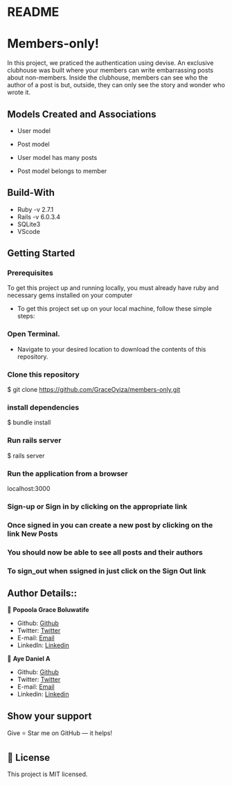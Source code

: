 # README

# Members-only!

In this project, we praticed the authentication using devise. An exclusive clubhouse was built where your members can write embarrassing posts about non-members. Inside the clubhouse, members can see who the author of a post is but, outside, they can only see the story and wonder who wrote it.

## Models Created and Associations
- User model

- Post model

- User model has many posts

- Post model belongs to member

## Build-With
- Ruby -v 2.7.1
- Rails -v 6.0.3.4
- SQLite3
- VScode

## Getting Started
### Prerequisites
To get this project up and running locally, you must already have ruby and necessary gems installed on your computer

- To get this project set up on your local machine, follow these simple steps:

### Open Terminal.
- Navigate to your desired location to download the contents of this repository.

### Clone this repository
$ git clone https://github.com/GraceOyiza/members-only.git

### install dependencies
$ bundle install

### Run rails server
$ rails server

### Run the application from a browser
 localhost:3000

### Sign-up or Sign in by clicking on the appropriate link

### Once signed in you can create a new post by clicking on the link New Posts

### You should now be able to see all posts and their authors

### To sign_out when ssigned in just click on the Sign Out link

## Author Details::

👤 **Popoola Grace Boluwatife**

- Github: [Github](https://github.com/GraceOyiza)
- Twitter: [Twitter](https://twitter.com/_PopsonGrace)
- E-mail: <a href="mailto:graceoyiza13@gmail.com?subject=Hello Grace!">Email</a>
- LinkedIn: [Linkedin](https://www.linkedin.com/in/grace-popoola)

👤 **Aye Daniel A**

- Github: [Github](https://github.com/Alaska01)
- Twitter: [Twitter](https://twitter.com/AyeAsoo)
- E-mail: <a href="mailto:aadaniel108@gmail.com?subject=Hello Daniel!">Email</a>  
- Linkedin: [Linkedin](https://www.linkedin.com/in/daniel-asoo-aye/)

## Show your support
Give ⭐ Star me on GitHub — it helps!

## 📝 License
This project is MIT licensed.

